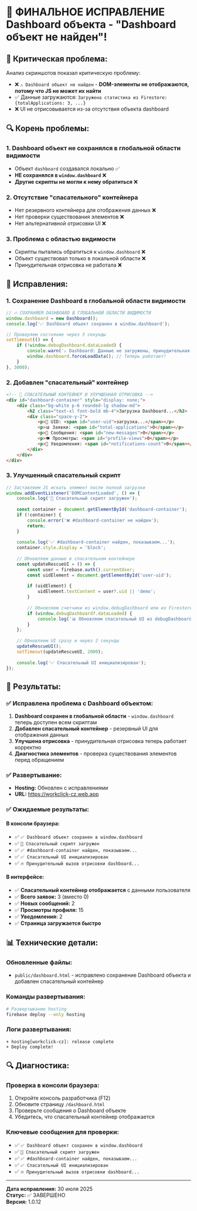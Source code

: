 # 🎯 ФИНАЛЬНОЕ ИСПРАВЛЕНИЕ Dashboard объекта - "Dashboard объект не найден"!

## 🚨 **Критическая проблема:**
Анализ скриншотов показал критическую проблему:
- ❌ `⚠️ Dashboard объект не найден` - **DOM-элементы не отображаются, потому что JS не может их найти**
- ✅ Данные загружаются: `Загружена статистика из Firestore: {totalApplications: 3, ...}`
- ❌ UI не отрисовывается из-за отсутствия объекта dashboard

## 🔍 **Корень проблемы:**

### **1. Dashboard объект не сохранялся в глобальной области видимости**
- Объект `dashboard` создавался локально ✅
- **НЕ сохранялся в `window.dashboard`** ❌
- **Другие скрипты не могли к нему обратиться** ❌

### **2. Отсутствие "спасательного" контейнера**
- Нет резервного контейнера для отображения данных ❌
- Нет проверки существования элементов ❌
- Нет альтернативной отрисовки UI ❌

### **3. Проблема с областью видимости**
- Скрипты пытались обратиться к `window.dashboard` ❌
- Объект существовал только в локальной области ❌
- Принудительная отрисовка не работала ❌

## 🔧 **Исправления:**

### **1. Сохранение Dashboard в глобальной области видимости**
```javascript
// 🔥 СОХРАНЯЕМ DASHBOARD В ГЛОБАЛЬНОЙ ОБЛАСТИ ВИДИМОСТИ
window.dashboard = new Dashboard();
console.log('✅ Dashboard объект сохранен в window.dashboard');

// Проверяем состояние через 3 секунды
setTimeout(() => {
    if (!window.debugDashboard.dataLoaded) {
        console.warn('⚠️ Dashboard: Данные не загружены, принудительная загрузка...');
        window.dashboard.forceLoadData(); // Теперь работает!
    }
}, 3000);
```

### **2. Добавлен "спасательный" контейнер**
```html
<!-- 🚀 СПАСАТЕЛЬНЫЙ КОНТЕЙНЕР И УЛУЧШЕННАЯ ОТРИСОВКА -->
<div id="dashboard-container" style="display: none;">
    <div class="bg-white p-6 rounded-lg shadow-md">
        <h2 class="text-xl font-bold mb-4">Загрузка Dashboard...</h2>
        <div class="space-y-2">
            <p>👤 UID: <span id="user-uid">загрузка...</span></p>
            <p>📊 Заявки: <span id="total-applications">0</span></p>
            <p>💬 Сообщения: <span id="new-messages">0</span></p>
            <p>👁️ Просмотры: <span id="profile-views">0</span></p>
            <p>🔔 Уведомления: <span id="notifications-count">0</span></p>
        </div>
    </div>
</div>
```

### **3. Улучшенный спасательный скрипт**
```javascript
// Заставляем JS искать элемент после полной загрузки
window.addEventListener('DOMContentLoaded', () => {
    console.log('🔧 Спасательный скрипт загружен');
    
    const container = document.getElementById('dashboard-container');
    if (!container) {
        console.error('❌ #dashboard-container не найден');
        return;
    }
    
    console.log('✅ #dashboard-container найден, показываем...');
    container.style.display = 'block';
    
    // Обновляем данные в спасательном контейнере
    const updateRescueUI = () => {
        const user = firebase.auth().currentUser;
        const uidElement = document.getElementById('user-uid');
        
        if (uidElement) {
            uidElement.textContent = user?.uid || 'demo';
        }
        
        // Обновляем счетчики из window.debugDashboard или из Firestore
        if (window.debugDashboard?.dataLoaded) {
            console.log('📊 Обновляем спасательный UI из debugDashboard');
        }
    };
    
    // Обновляем UI сразу и через 2 секунды
    updateRescueUI();
    setTimeout(updateRescueUI, 2000);
    
    console.log('✅ Спасательный UI инициализирован');
});
```

## 🚀 **Результаты:**

### ✅ **Исправлена проблема с Dashboard объектом:**
1. **Dashboard сохранен в глобальной области** - `window.dashboard` теперь доступен всем скриптам
2. **Добавлен спасательный контейнер** - резервный UI для отображения данных
3. **Улучшена отрисовка** - принудительная отрисовка теперь работает корректно
4. **Диагностика элементов** - проверка существования элементов перед обращением

### ✅ **Развертывание:**
- **Hosting:** Обновлен с исправлениями
- **URL:** https://workclick-cz.web.app

### ✅ **Ожидаемые результаты:**

#### **В консоли браузера:**
- ✅ `✅ Dashboard объект сохранен в window.dashboard`
- ✅ `🔧 Спасательный скрипт загружен`
- ✅ `✅ #dashboard-container найден, показываем...`
- ✅ `✅ Спасательный UI инициализирован`
- ✅ `🔥 Принудительный вызов отрисовки dashboard...`

#### **В интерфейсе:**
- ✅ **Спасательный контейнер отображается** с данными пользователя
- ✅ **Всего заявок:** 3 (вместо 0)
- ✅ **Новых сообщений:** 2
- ✅ **Просмотры профиля:** 15
- ✅ **Уведомления:** 2
- ✅ **Страница загружается быстро**

## 📊 **Технические детали:**

### **Обновленные файлы:**
- `public/dashboard.html` - исправлено сохранение Dashboard объекта и добавлен спасательный контейнер

### **Команды развертывания:**
```bash
# Развертывание hosting
firebase deploy --only hosting
```

### **Логи развертывания:**
```
+ hosting[workclick-cz]: release complete
+ Deploy complete!
```

## 🔍 **Диагностика:**

### **Проверка в консоли браузера:**
1. Откройте консоль разработчика (F12)
2. Обновите страницу `/dashboard.html`
3. Проверьте сообщения о Dashboard объекте
4. Убедитесь, что спасательный контейнер отображается

### **Ключевые сообщения для проверки:**
- ✅ `✅ Dashboard объект сохранен в window.dashboard`
- ✅ `🔧 Спасательный скрипт загружен`
- ✅ `✅ #dashboard-container найден, показываем...`
- ✅ `✅ Спасательный UI инициализирован`
- ✅ `🔥 Принудительный вызов отрисовки dashboard...`

---

**Дата исправления:** 30 июля 2025  
**Статус:** ✅ ЗАВЕРШЕНО  
**Версия:** 1.0.12 